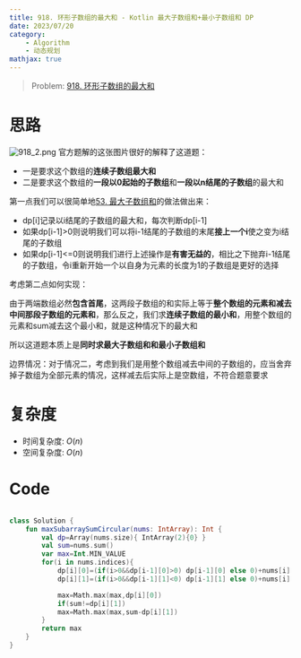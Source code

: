 ```yaml
---
title: 918. 环形子数组的最大和 - Kotlin 最大子数组和+最小子数组和 DP
date: 2023/07/20
category: 
    - Algorithm
    - 动态规划
mathjax: true
---
```

> Problem: [918. 环形子数组的最大和](https://leetcode.cn/problems/maximum-sum-circular-subarray/description/)

# 思路
![918_2.png](https://pic.leetcode.cn/1689844035-SnfNvO-918_2.png)
官方题解的这张图片很好的解释了这道题：
- 一是要求这个数组的**连续子数组最大和**
- 二是要求这个数组的**一段以0起始的子数组**和**一段以n结尾的子数组**的最大和

第一点我们可以很简单地[53. 最大子数组和](/problems/maximum-subarray/)的做法做出来：
- dp[i]记录以i结尾的子数组的最大和，每次判断dp[i-1]
- 如果dp[i-1]>0则说明我们可以将i-1结尾的子数组的末尾**接上一个i**使之变为i结尾的子数组
- 如果dp[i-1]<=0则说明我们进行上述操作是**有害无益的**，相比之下抛弃i-1结尾的子数组，令i重新开始一个以自身为元素的长度为1的子数组是更好的选择

考虑第二点如何实现：

由于两端数组必然**包含首尾**，这两段子数组的和实际上等于**整个数组的元素和减去中间那段子数组的元素和**，那么反之，我们求**连续子数组的最小和**，用整个数组的元素和sum减去这个最小和，就是这种情况下的最大和

所以这道题本质上是**同时求最大子数组和和最小子数组和**

边界情况：对于情况二，考虑到我们是用整个数组减去中间的子数组的，应当舍弃掉子数组为全部元素的情况，这样减去后实际上是空数组，不符合题意要求

# 复杂度
- 时间复杂度:  $O(n)$
- 空间复杂度: $O(n)$

# Code
```Kotlin

class Solution {
    fun maxSubarraySumCircular(nums: IntArray): Int {
        val dp=Array(nums.size){ IntArray(2){0} }
        val sum=nums.sum()
        var max=Int.MIN_VALUE
        for(i in nums.indices){
            dp[i][0]=(if(i>0&&dp[i-1][0]>0) dp[i-1][0] else 0)+nums[i]
            dp[i][1]=(if(i>0&&dp[i-1][1]<0) dp[i-1][1] else 0)+nums[i]

            max=Math.max(max,dp[i][0])
            if(sum!=dp[i][1])
            max=Math.max(max,sum-dp[i][1])
        }
        return max
    }
}
```
